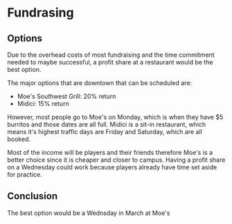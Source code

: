 # Fundrasing

## Options

Due to the overhead costs of most fundraising and the time commitment needed to maybe successful, a profit share at a restaurant would be the best option.

The major options that are downtown that can be scheduled are:

* Moe's Southwest Grill: 20% return
* Midici: 15% return

However, most people go to Moe's on Monday, which is when they have $5 burritos and those dates are all full. Midici is a sit-in restaurant, which means it's highest traffic days are Friday and Saturday, which are all booked. 

Most of the income will be players and their friends therefore Moe's is a better choice since it is cheaper and closer to campus. Having a profit share on a Wednesday could work because players already have time set aside for practice.

## Conclusion

The best option would be a Wednsday in March at Moe's